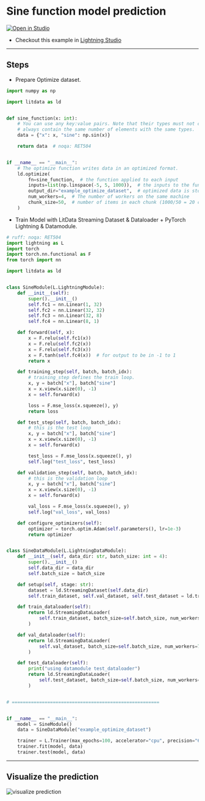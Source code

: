 # Sine function model prediction

<a target="_blank" href="https://lightning.ai/new?repo_url=https%3A%2F%2Flightning.ai%2Fdeependu%2Fstudios%2Fsine-function-model-prediction-with-litdata-and-pytorch-lightning%3Fsection%3Ddata%2Bprocessing"><img src="https://pl-bolts-doc-images.s3.us-east-2.amazonaws.com/app-2/studio-badge.svg" alt="Open in Studio"/>
</a>

- Checkout this example in [Lightning Studio](https://lightning.ai/deependu/studios/sine-function-model-prediction-with-litdata-and-pytorch-lightning)

---

## Steps

- Prepare Optimize dataset.

```python
import numpy as np

import litdata as ld


def sine_function(x: int):
    # You can use any key:value pairs. Note that their types must not change between samples, and Python lists must
    # always contain the same number of elements with the same types.
    data = {"x": x, "sine": np.sin(x)}

    return data  # noqa: RET504


if __name__ == "__main__":
    # The optimize function writes data in an optimized format.
    ld.optimize(
        fn=sine_function,  # the function applied to each input
        inputs=list(np.linspace(-5, 5, 1000)),  # the inputs to the function (here it's a list of numbers)
        output_dir="example_optimize_dataset",  # optimized data is stored here
        num_workers=4,  # The number of workers on the same machine
        chunk_size=50,  # number of items in each chunk (1000/50 = 20 chunks should be made)
    )
```

- Train Model with LitData Streaming Dataset & Dataloader + PyTorch Lightning & Datamodule.

```python
# ruff: noqa: RET504
import lightning as L
import torch
import torch.nn.functional as F
from torch import nn

import litdata as ld


class SineModule(L.LightningModule):
    def __init__(self):
        super().__init__()
        self.fc1 = nn.Linear(1, 32)
        self.fc2 = nn.Linear(32, 32)
        self.fc3 = nn.Linear(32, 8)
        self.fc4 = nn.Linear(8, 1)

    def forward(self, x):
        x = F.relu(self.fc1(x))
        x = F.relu(self.fc2(x))
        x = F.relu(self.fc3(x))
        x = F.tanh(self.fc4(x))  # for output to be in -1 to 1
        return x

    def training_step(self, batch, batch_idx):
        # training_step defines the train loop.
        x, y = batch["x"], batch["sine"]
        x = x.view(x.size(0), -1)
        x = self.forward(x)

        loss = F.mse_loss(x.squeeze(), y)
        return loss

    def test_step(self, batch, batch_idx):
        # this is the test loop
        x, y = batch["x"], batch["sine"]
        x = x.view(x.size(0), -1)
        x = self.forward(x)

        test_loss = F.mse_loss(x.squeeze(), y)
        self.log("test_loss", test_loss)

    def validation_step(self, batch, batch_idx):
        # this is the validation loop
        x, y = batch["x"], batch["sine"]
        x = x.view(x.size(0), -1)
        x = self.forward(x)

        val_loss = F.mse_loss(x.squeeze(), y)
        self.log("val_loss", val_loss)

    def configure_optimizers(self):
        optimizer = torch.optim.Adam(self.parameters(), lr=1e-3)
        return optimizer


class SineDataModule(L.LightningDataModule):
    def __init__(self, data_dir: str, batch_size: int = 4):
        super().__init__()
        self.data_dir = data_dir
        self.batch_size = batch_size

    def setup(self, stage: str):
        dataset = ld.StreamingDataset(self.data_dir)
        self.train_dataset, self.val_dataset, self.test_dataset = ld.train_test_split(dataset, splits=[0.7, 0.1, 0.1])

    def train_dataloader(self):
        return ld.StreamingDataLoader(
            self.train_dataset, batch_size=self.batch_size, num_workers=7, persistent_workers=True
        )

    def val_dataloader(self):
        return ld.StreamingDataLoader(
            self.val_dataset, batch_size=self.batch_size, num_workers=7, persistent_workers=True
        )

    def test_dataloader(self):
        print("using datamodule test_dataloader")
        return ld.StreamingDataLoader(
            self.test_dataset, batch_size=self.batch_size, num_workers=7, persistent_workers=True
        )


# ======================================================


if __name__ == "__main__":
    model = SineModule()
    data = SineDataModule("example_optimize_dataset")

    trainer = L.Trainer(max_epochs=100, accelerator="cpu", precision="64-true")
    trainer.fit(model, data)
    trainer.test(model, data)
```

---

## Visualize the prediction

![visualize prediction](https://storage.googleapis.com/lightning-avatars/litpages/01jphhqptdw8t8sbrdxgdbj3np/5e809ecf-6781-4089-9f48-654519db7c34.png)
